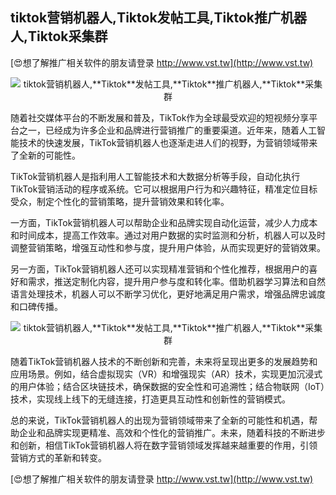 ## **tiktok营销机器人,**Tiktok**发帖工具,**Tiktok**推广机器人,**Tiktok**采集群**

[😍想了解推广相关软件的朋友请登录 http://www.vst.tw](http://www.vst.tw)

 <center><img src="https://vst.tw/MP4/tuiguang/png/4.png" alt="tiktok营销机器人,**Tiktok**发帖工具,**Tiktok**推广机器人,**Tiktok**采集群"></center>

随着社交媒体平台的不断发展和普及，TikTok作为全球最受欢迎的短视频分享平台之一，已经成为许多企业和品牌进行营销推广的重要渠道。近年来，随着人工智能技术的快速发展，TikTok营销机器人也逐渐走进人们的视野，为营销领域带来了全新的可能性。

TikTok营销机器人是指利用人工智能技术和大数据分析等手段，自动化执行TikTok营销活动的程序或系统。它可以根据用户行为和兴趣特征，精准定位目标受众，制定个性化的营销策略，提升营销效果和转化率。

一方面，TikTok营销机器人可以帮助企业和品牌实现自动化运营，减少人力成本和时间成本，提高工作效率。通过对用户数据的实时监测和分析，机器人可以及时调整营销策略，增强互动性和参与度，提升用户体验，从而实现更好的营销效果。

另一方面，TikTok营销机器人还可以实现精准营销和个性化推荐，根据用户的喜好和需求，推送定制化内容，提升用户参与度和转化率。借助机器学习算法和自然语言处理技术，机器人可以不断学习优化，更好地满足用户需求，增强品牌忠诚度和口碑传播。

 <center><img src="https://vst.tw/MP4/tuiguang/png/3.png" alt="tiktok营销机器人,**Tiktok**发帖工具,**Tiktok**推广机器人,**Tiktok**采集群"></center>

随着TikTok营销机器人技术的不断创新和完善，未来将呈现出更多的发展趋势和应用场景。例如，结合虚拟现实（VR）和增强现实（AR）技术，实现更加沉浸式的用户体验；结合区块链技术，确保数据的安全性和可追溯性；结合物联网（IoT）技术，实现线上线下的无缝连接，打造更具互动性和创新性的营销模式。

总的来说，TikTok营销机器人的出现为营销领域带来了全新的可能性和机遇，帮助企业和品牌实现更精准、高效和个性化的营销推广。未来，随着科技的不断进步和创新，相信TikTok营销机器人将在数字营销领域发挥越来越重要的作用，引领营销方式的革新和转变。

[😍想了解推广相关软件的朋友请登录 http://www.vst.tw](http://www.vst.tw)



